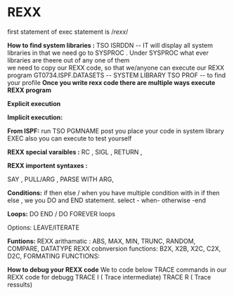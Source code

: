 # REXX

first statement of exec statement is /*rexx*/ 	

**How to find system libraries :**
   TSO ISRDDN  -- IT will display all system libraries in that we need go to SYSPROC . Under SYSPROC what ever libraries are theere out of  any one of them   
   we need to copy our REXX code,  so that we/anyone can execute our REXX program 
   GT0734.ISPF.DATASETS -- SYSTEM LIBRARY 
   TSO PROF -- to find your profile 
**Once you write rexx code there are multiple ways execute REXX program**

**Explicit execution**

**Implicit execution:**

**From ISPF:**
  run TSO PGMNAME   post you place your code in system library
  EXEC also you can execute to test yourself 

**REXX special varaibles :**
RC , SIGL , RETURN , 

**REXX importent syntaxes :**

SAY , PULL/ARG , PARSE WITH ARG, 

**Conditions:**
if then else / when you have multiple condition with in if then else , we you DO and END statement.
select - when- otherwise -end

**Loops:**
DO  END / DO FOREVER loops

  Options: LEAVE/ITERATE
  
**Funtions:**
REXX arithamatic : ABS, MAX, MIN, TRUNC, RANDOM, COMPARE, DATATYPE
REXX cobnversion functions: B2X, X2B, X2C, C2X, D2C, 
FORMATING FUNCTIONS: 


**How to debug your REXX code**
We to code below TRACE commands in our REXX code for debugg
TRACE I ( Trace intermediate)
TRACE R ( Trace ressults)






